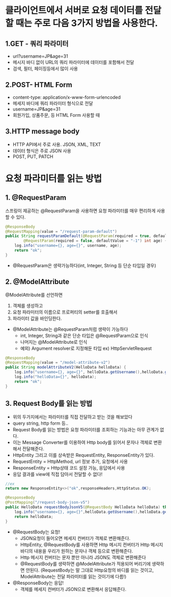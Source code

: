 # 클라이언트에서 서버로 요청 데이터를 전달할 때는 주로 다음 3가지 방법을 사용한다.

## 1.GET - 쿼리 파라미터
- url?username=JP&age=31
- 메시지 바디 없이 URL의 쿼리 파라미터에 데이터를 포함해서 전달
- 검색, 필터, 페이징등에서 많이 사용

## 2.POST- HTML Form
- content-type: application/x-www-form-urlencoded
- 메세지 바디에 쿼리 파라미터 형식으로 전달
- username=JP&age=31
- 회원가입, 상품주문, 등 HTML Form 사용할 때

## 3.HTTP message body
- HTTP API에서 주로 사용. JSON, XML, TEXT
- 데이터 형식은 주로 JSON 사용
- POST, PUT, PATCH


# 요청 파라미터를 읽는 방법
## 1. @RequestParam
스프링이 제공하는 @RequestParam을 사용하면 요청 파라미터를 매우 편리하게 사용할 수 있다.
```java
@ResponseBody
@RequestMapping(value = "/request-param-default")
public String requestParamDefault(@RequestParam(required = true, defaultValue="guest") String username,
        @RequestParam(required = false, defaultValue = "-1") int age) {
    log.info("username={}, age={}", username, age);
    return "ok";
}

```
- @RequestParam은 생략가능하다(int, Integer, String 등 단순 타입일 경우)

## 2. @ModelAttribute
@ModelAttribute를 선언하면 
1. 객체를 생성하고
2. 요청 파라미터의 이름으로 프로퍼티의 setter를 호출해서
3. 파라미터 값을 바인딩한다.
- @ModelAttribute는 @RequestParam처럼 생략이 가능하다
    - int, Integer, String과 같은 단순 타입은 @RequestParam으로 인식
    - 나머지는 @ModelAttribute로 인식
    - 예외) Argument resolver로 지정해둔 타입 ex) HttpServletRequest
```java
@ResponseBody
@RequestMapping(value = "/model-attribute-v2")
public String modelAttributeV2(HelloData helloData) {
    log.info("username={}, age={}", helloData.getUsername(),helloData.getAge());
    log.info("helloData={}", helloData);
    return "ok";
}
```

## 3. Request Body를 읽는 방법
- 위의 두가지에서는 파라미터를 직접 전달하고 받는 것을 해보았다
- query string, http form 등..
- Request Body를 읽는 방법은 요청 파라미터를 조회하는 기능과는 아무 관계가 없다.
- 이는 Message Converter를 이용하여 Http body를 읽어서 문자나 객체로 변환해서 전달해준다.
- HttpEntity 그리고 이를 상속받은 RequestEntity, ResponseEntity가 있다.
- RequestEntity = HttpMethod, url 정보 추가, 요청에서 사용
- ResponseEntity = Http상태 코드 설정 가능, 응답에서 사용
- 응답 결과를 view에 직접 담아서 전달할 수 없다!
```java
//ex
return new ResponseEntity<>("ok",responseHeaders,HttpStatus.OK);
```

```java
@ResponseBody
@PostMapping("/request-body-json-v5")
public HelloData requestBodyJsonV5(@RequestBody HelloData helloData) throws IOException{
    log.info("username={}, age={}",helloData.getUsername(),helloData.getAge());
    return helloData;
}
```
- @RequestBody는 요청!
    - JSON요청이 들어오면 메세지 컨버터가 객체로 변환해준다.
    - HttpEntity, @RequestBody를 사용하면 Http 메시지 컨버터가 Http 메시지 바디의 내용을 우리가 원하는 문자나 객체 등으로 변환해준다.
    - Http 메시지 컨버터는 문자 뿐만 아니라 JSON도 객체로 변환해준다
    - @RequestBody를 생략하면 @ModelAttribute가 적용되어 버리기에 생략하면 안된다. (RequestBody는 말 그대로 Http요청의 바디를 읽는 것이고, ModelAttribute는 전달 파라미터를 읽는 것이기에 다름!)
- @ResponseBody는 응답!
    - 객체를 메세지 컨버터가 JSON으로 변환해서 응답해준다.
